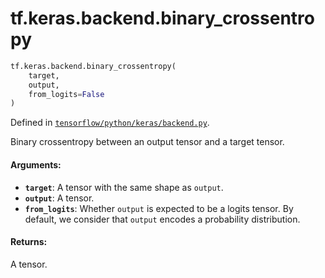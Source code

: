 <div itemscope itemtype="http://developers.google.com/ReferenceObject">
<meta itemprop="name" content="tf.keras.backend.binary_crossentropy" />
<meta itemprop="path" content="Stable" />
</div>

# tf.keras.backend.binary_crossentropy

``` python
tf.keras.backend.binary_crossentropy(
    target,
    output,
    from_logits=False
)
```



Defined in [`tensorflow/python/keras/backend.py`](https://www.tensorflow.org/code/tensorflow/python/keras/backend.py).

Binary crossentropy between an output tensor and a target tensor.

#### Arguments:

* <b>`target`</b>: A tensor with the same shape as `output`.
* <b>`output`</b>: A tensor.
* <b>`from_logits`</b>: Whether `output` is expected to be a logits tensor.
        By default, we consider that `output`
        encodes a probability distribution.


#### Returns:

A tensor.